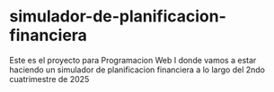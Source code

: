 # simulador-de-planificacion-financiera
Este es el proyecto para Programacion Web I donde vamos a estar haciendo un simulador de planificacion financiera a lo largo del 2ndo cuatrimestre de 2025
